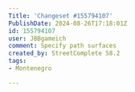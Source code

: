 ```yaml
---
Title: 'Changeset #155794107'
PublishDate: 2024-08-26T17:18:01Z
id: 155794107
user: JBBgameich
comment: Specify path surfaces
created_by: StreetComplete 58.2
tags:
- Montenegro

---
```

